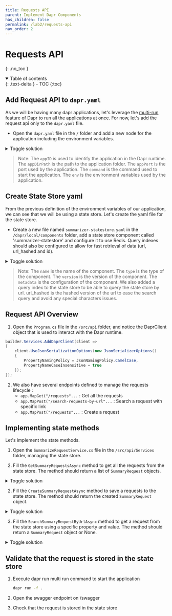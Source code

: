 ```yaml
---
title: Requests API
parent: Implement Dapr Components
has_children: false
permalink: /lab2/requests-api
nav_order: 2
---
```


# Requests API

{: .no_toc }

<details open markdown="block">
  <summary>
    Table of contents
  </summary>
  {: .text-delta }
- TOC
{:toc}
</details>

## Add Request API to `dapr.yaml`

As we will be having many dapr applications, let's leverage the [multi-run](https://docs.dapr.io/developing-applications/local-development/multi-app-dapr-run/) feature of Dapr to run all the applications at once. For now, let's add the request api only to the `dapr.yaml` file.

* Open the `dapr.yaml` file in the `/` folder and add a new node for the application including the environment variables.

<details markdown="block">
  <summary>
    Toggle solution
  </summary>

```yaml
  - appID: summarizer-api
    appDirPath: ./src/api/
    appPort: 12000
    command: ["dotnet", "watch"]
    env:
      STATE_STORE_NAME: "summarizer-statestore"
      STATE_STORE_QUERY_INDEX_NAME: "orgIndx"
      DOTNET_URLS: "http://*:12000"
      ASPNETCORE_ENVIRONMENT: "Development"
      DOTNET_WATCH_SUPPRESS_LAUNCH_BROWSER: "true"
```
</details>

> Note: The `appID` is used to identify the application in the Dapr runtime. The `appDirPath` is the path to the application folder. The `appPort` is the port used by the application. The `command` is the command used to start the application. The `env` is the environment variables used by the application.

## Create State Store yaml

From the previous definition of the environment variables of our application, we can see that we will be using a state store. Let's create the yaml file for the state store.

* Create a new file named `summarizer-statestore.yaml` in the `/dapr/local/components` folder, add a state store component called 'summarizer-statestore' and configure it to use Redis. Query indexes should also be configured to allow for fast retrieval of data (url, url_hashed and id).

<details markdown="block">
  <summary>
    Toggle solution
  </summary>

```yaml
apiVersion: dapr.io/v1alpha1
kind: Component
metadata:
  name: summarizer-statestore
spec:
  type: state.redis
  version: v1
  metadata:
  - name: redisHost
    value: localhost:6379
  - name: redisPassword
    value: ""
  - name: queryIndexes
    value: |
      [
        {
          "name": "orgIndx",
          "indexes": [
            {
              "key": "id",
              "type": "TEXT"
            },
            {
              "key": "url",
              "type": "TEXT"
            },
            {
              "key": "url_hashed",
              "type": "TEXT"
            }
          ]
        }
      ]
```
</details>

> Note: The `name` is the name of the component. The `type` is the type of the component. The `version` is the version of the component. The `metadata` is the configuration of the component. We also added a query index to the state store to be able to query the state store by url. url_hashed is the hashed version of the url to ease the search query and avoid any special characters issues.

## Request API Overview

1. Open the `Program.cs` file in the `/src/api` folder, and notice the DaprClient object that is used to interact with the Dapr runtime.

```csharp
builder.Services.AddDaprClient(client =>
{
    client.UseJsonSerializationOptions(new JsonSerializerOptions()
    {
        PropertyNamingPolicy = JsonNamingPolicy.CamelCase,
        PropertyNameCaseInsensitive = true
    });
});
```
2. We also have several endpoints defined to manage the requests lifecycle :
    * `app.MapGet("/requests"...` : Get all the requests
    * `app.MapPost("/search-requests-by-url"...` : Search a request with specific link
    * `app.MapPost("/requests"...` : Create a request

## Implementing state methods

Let's implement the state methods.

1. Open the `SummarizeRequestService.cs` file in the `/src/api/Services` folder, managing the state store.

2.  Fill the `GetSummaryRequestsAsync` method to get all the requests from the state store. The method should return a list of `SummaryRequest` objects.

<details markdown="block">
  <summary>
    Toggle solution
  </summary>

{% raw %}
```csharp
        var query = """
        {
            "page": {
                "limit": 100
            }
        }
        """;

        // Get State
        Dictionary<string, string> metadata = new() { { "contentType", "application/json" }, { "queryIndexName", this.appSettings.StateStoreQueryIndexName } };
        var queryResult = await daprClient.QueryStateAsync<SummaryRequest>(appSettings.StateStoreName, query, cancellationToken: ct, metadata: metadata);
        return queryResult.Results.Select(s => s.Data).ToList();
```
{% endraw %}
</details>

2.  Fill the `CreateSummaryRequestAsync` method to save a requests to the state store. The method should return the created `SummaryRequest` object.

<details markdown="block">
  <summary>
    Toggle solution
  </summary>

{% raw %}
```csharp
        Dictionary<string, string> metadata = new() { { "contentType", "application/json" } };
        var request = new SummaryRequest
        {
            Id = Guid.NewGuid(),
            Email = newSummarizeRequest.Email,
            Url = newSummarizeRequest.Url,
            UrlHashed = GetHashedUrl(newSummarizeRequest.Url),
            Summary = newSummarizeRequest.Summary,
        };

        // Save State
        await this.daprClient.SaveStateAsync(appSettings.StateStoreName, request.Id.ToString(), request, metadata: metadata, cancellationToken: ct);

        return request;
```
{% endraw %}
</details>

3.  Fill the `SearchSummaryRequestByUrlAsync` method to get a request from the state store using a specific property and value. The method should return a `SummaryRequest` object or None.

<details markdown="block">
  <summary>
    Toggle solution
  </summary>

{% raw %}
```csharp
        var query = $$"""
        {
            "page": {
                "limit": 100
            },
            "filter": {
                "EQ": {
                    "url_hashed": "{{GetHashedUrl(searcRequest.Url)}}"
                }
            }
        }
        """;

        // Search Summary Request by URL
        Dictionary<string, string> metadata = new() { { "contentType", "application/json" }, { "queryIndexName", this.appSettings.StateStoreQueryIndexName } };
        var queryResult = await daprClient.QueryStateAsync<SummaryRequest>(appSettings.StateStoreName, query, cancellationToken: ct, metadata: metadata);
        return queryResult.Results.Select(s => s.Data).FirstOrDefault();
```
{% endraw %}
</details>


## Validate that the request is stored in the state store

1. Execute dapr run multi run command to start the application

    ```bash
    dapr run -f .
    ```
2. Open the swagger endpoint on /swagger

3. Check that the request is stored in the state store